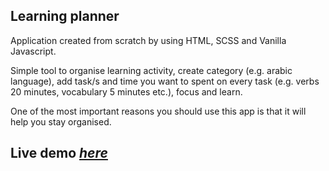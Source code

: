 ## Learning planner 

Application created from scratch by using HTML, SCSS and Vanilla Javascript.

Simple tool to organise learning activity, create category (e.g. arabic language), add task/s and time you want to spent on every task (e.g. verbs 20 minutes, vocabulary 5 minutes etc.), focus and learn. 

One of the most important reasons you should use this app is that it will help you stay organised.

## Live demo [_here_](https://learning-helper.netlify.app/)






